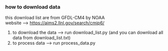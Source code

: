 ### how to download data  
this download list are from GFDL-CM4 by NOAA  
website --> https://aims2.llnl.gov/search/cmip6/  
1. to download the data --> run download_list.py (and you can download all data from download_list.txt)  
2. to process data --> run process_data.py

